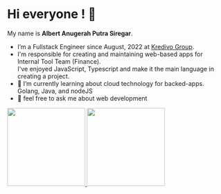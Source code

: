 # Hi everyone ! 👋
My name is **Albert Anugerah Putra Siregar**.  
- I’m a Fullstack Engineer since August, 2022 at [Kredivo Group](https://kredivocorp.com).  
- I'm responsible for creating and maintaining web-based apps for Internal Tool Team (Finance).  
I've enjoyed JavaScript, Typescript and make it the main language in creating a project.  
- 🌱 I’m currently learning about cloud technology for backed-apps. Golang, Java, and nodeJS
- 💬 feel free to ask me about web development

<p align="left">
<a href="https://github.com/albertanugerah">
  <img height="180em" src="https://github-readme-stats-eight-theta.vercel.app/api?username=albertanugerah&show_icons=true&theme=algolia&include_all_commits=true&count_private=true"/>
  <img height="180em" src="https://github-readme-stats-eight-theta.vercel.app/api/top-langs/?username=albertanugerah&layout=compact&langs_count=8&theme=algolia"/>
</a>
</p>
<!--
**albertanugerah/albertanugerah** is a ✨ _special_ ✨ repository because its `README.md` (this file) appears on your GitHub profile.

Here are some ideas to get you started:

- 🔭 I’m currently working on ...
- 🌱 I’m currently learning ...
- 👯 I’m looking to collaborate on ...
- 🤔 I’m looking for help with ...
- 💬 Ask me about ...
- 📫 How to reach me: ...
- 😄 Pronouns: ...
- ⚡ Fun fact: ...
-->
